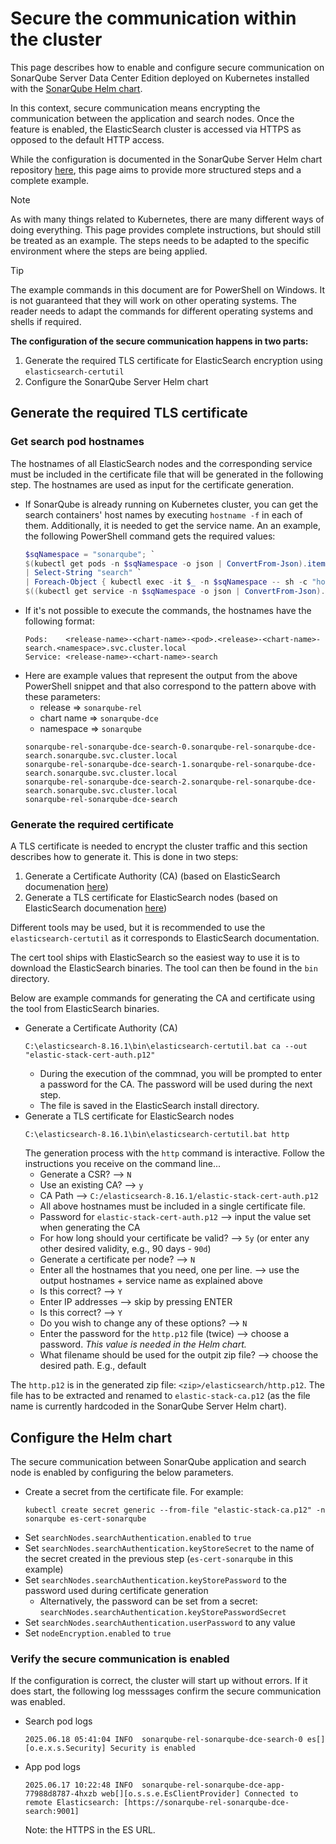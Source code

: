# Secure the communication within the cluster

This page describes how to enable and configure secure communication on SonarQube Server Data Center Edition deployed on Kubernetes installed with the [SonarQube Helm chart](https://artifacthub.io/packages/helm/sonarqube/sonarqube-dce).

In this context, secure communication means encrypting the communication between the application and search nodes. Once the feature is enabled, the ElasticSearch cluster is accessed via HTTPS as opposed to the default HTTP access.

While the configuration is documented in the SonarQube Server Helm chart repository [here](https://github.com/SonarSource/helm-chart-sonarqube/tree/master/charts/sonarqube-dce#secure-the-communication-within-the-cluster), this page aims to provide more structured steps and a complete example.

> [!NOTE]
> As with many things related to Kubernetes, there are many different ways of doing everything. This page provides complete instructions, but should still be treated as an example. The steps needs to be adapted to the specific environment where the steps are being applied.

> [!TIP]
> The example commands in this document are for PowerShell on Windows. It is not guaranteed that they will work on other operating systems. The reader needs to adapt the commands for different operating systems and shells if required.

**The configuration of the secure communication happens in two parts:**
1. Generate the required TLS certificate for ElasticSearch encryption using `elasticsearch-certutil`
1. Configure the  SonarQube Server Helm chart

## Generate the required TLS certificate

### Get search pod hostnames

The hostnames of all ElasticSearch nodes and the corresponding service must be included in the certificate file that will be generated in the following step. The hostnames are used as input for the certificate generation.

- If SonarQube is already running on Kubernetes cluster, you can get the search containers' host names by executing `hostname -f` in each of them. Additionally, it is needed to get the service name. An an example, the following PowerShell command gets the required values:
  ```ps1
  $sqNamespace = "sonarqube"; `
  $(kubectl get pods -n $sqNamespace -o json | ConvertFrom-Json).items.metadata.name `
  | Select-String "search" `
  | Foreach-Object { kubectl exec -it $_ -n $sqNamespace -- sh -c "hostname -f" }; `
  $((kubectl get service -n $sqNamespace -o json | ConvertFrom-Json).items.metadata.name | Select-String "search$").Line;
  ```
- If it's not possible to execute the commands, the hostnames have the following format:
  ```
  Pods:    <release-name>-<chart-name>-<pod>.<release>-<chart-name>-search.<namespace>.svc.cluster.local
  Service: <release-name>-<chart-name>-search
  ```
- Here are example values that represent the output from the above PowerShell snippet and that also correspond to the pattern above with these parameters:
  - release => `sonarqube-rel`
  - chart name => `sonarqube-dce`
  - namespace => `sonarqube`
  ```
  sonarqube-rel-sonarqube-dce-search-0.sonarqube-rel-sonarqube-dce-search.sonarqube.svc.cluster.local
  sonarqube-rel-sonarqube-dce-search-1.sonarqube-rel-sonarqube-dce-search.sonarqube.svc.cluster.local
  sonarqube-rel-sonarqube-dce-search-2.sonarqube-rel-sonarqube-dce-search.sonarqube.svc.cluster.local
  sonarqube-rel-sonarqube-dce-search
  ```

### Generate the required certificate

A TLS certificate is needed to encrypt the cluster traffic and this section describes how to generate it. This is done in two steps:
1. Generate a Certificate Authority (CA) (based on ElasticSearch documenation [here](https://www.elastic.co/docs/deploy-manage/security/set-up-basic-security#generate-certificates))
1. Generate a TLS certificate for ElasticSearch nodes (based on ElasticSearch documenation [here](https://www.elastic.co/docs/deploy-manage/security/set-up-basic-security-plus-https#encrypt-http-communication))

Different tools may be used, but it is recommended to use the `elasticsearch-certutil` as it corresponds to ElasticSearch documentation.

The cert tool ships with ElasticSearch so the easiest way to use it is to download the ElasticSearch binaries. The tool can then be found in the `bin` directory.

Below are example commands for generating the CA and certificate using the tool from ElasticSearch binaries.
- Generate a Certificate Authority (CA)
  ```
  C:\elasticsearch-8.16.1\bin\elasticsearch-certutil.bat ca --out "elastic-stack-cert-auth.p12"
  ```
  - During the execution of the commnad, you will be prompted to enter a password for the CA. The password will be used during the next step.
  - The file is saved in the ElasticSearch install directory.
- Generate a TLS certificate for ElasticSearch nodes
  ```
  C:\elasticsearch-8.16.1\bin\elasticsearch-certutil.bat http
  ```
  The generation process with the `http` command is interactive. Follow the instructions you receive on the command line...
  - Generate a CSR? --> `N`
  - Use an existing CA? --> `y`
  - CA Path --> `C:/elasticsearch-8.16.1/elastic-stack-cert-auth.p12`
  - All above hostnames must be included in a single certificate file.
  - Password for `elastic-stack-cert-auth.p12` --> input the value set when generating the CA
  - For how long should your certificate be valid? --> `5y` (or enter any other desired validity, e.g., 90 days - `90d`)
  - Generate a certificate per node? --> `N`
  - Enter all the hostnames that you need, one per line. --> use the output hostnames + service name as explained above
  - Is this correct? --> `Y`
  - Enter IP addresses --> skip by pressing ENTER
  - Is this correct? --> `Y`
  - Do you wish to change any of these options? --> `N`
  - Enter the password for the `http.p12` file (twice) --> choose a password. *This value is needed in the Helm chart.*
  - What filename should be used for the outpit zip file? --> choose the desired path. E.g., default

The `http.p12` is in the generated zip file: `<zip>/elasticsearch/http.p12`. The file has to be extracted and renamed to `elastic-stack-ca.p12` (as the file name is currently hardcoded in the SonarQube Server Helm chart).

## Configure the Helm chart

The secure communication between SonarQube application and search node is enabled by configuring the below parameters.

- Create a secret from the certificate file. For example:
  ```
  kubectl create secret generic --from-file "elastic-stack-ca.p12" -n sonarqube es-cert-sonarqube
  ```
- Set `searchNodes.searchAuthentication.enabled` to `true`
- Set `searchNodes.searchAuthentication.keyStoreSecret` to the name of the secret created in the previous step (`es-cert-sonarqube` in this example)
- Set `searchNodes.searchAuthentication.keyStorePassword` to the password used during certificate generation
  - Alternatively, the password can be set from a secret: `searchNodes.searchAuthentication.keyStorePasswordSecret`
- Set `searchNodes.searchAuthentication.userPassword` to any value
- Set `nodeEncryption.enabled` to `true`

### Verify the secure communication is enabled

If the configuration is correct, the cluster will start up without errors. If it does start, the following log messsages confirm the secure communication was enabled.

- Search pod logs
  ```
  2025.06.18 05:41:04 INFO  sonarqube-rel-sonarqube-dce-search-0 es[][o.e.x.s.Security] Security is enabled
  ```
- App pod logs
  ```
  2025.06.17 10:22:48 INFO  sonarqube-rel-sonarqube-dce-app-77988d8787-4hxzb web[][o.s.s.e.EsClientProvider] Connected to remote Elasticsearch: [https://sonarqube-rel-sonarqube-dce-search:9001]
  ```
  Note: the HTTPS in the ES URL.